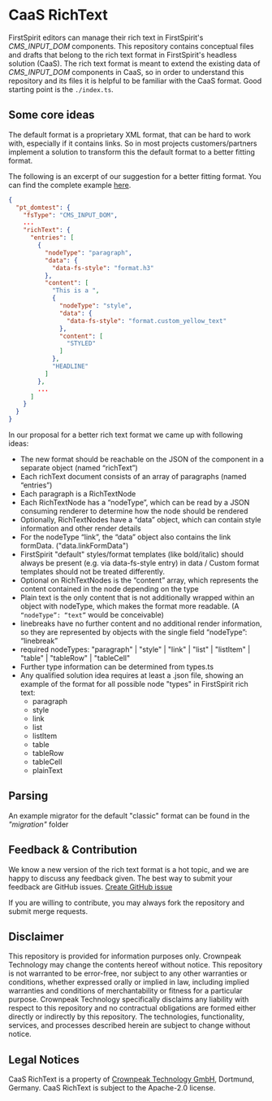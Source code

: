# CaaS RichText
FirstSpirit editors can manage their rich text in FirstSpirit's _CMS_INPUT_DOM_ components.
This repository contains conceptual files and drafts that belong to the rich text format in FirstSpirit's headless solution (CaaS).
The rich text format is meant to extend the existing data of _CMS_INPUT_DOM_ components in CaaS, so in order to understand this repository and its files it is helpful to be familiar with the CaaS format.
Good starting point is the `./index.ts`. 

## Some core ideas
The default format is a proprietary XML format, that can be hard to work with, especially if it contains links. 
So in most projects customers/partners implement a solution to transform this the default format to a better fitting format.

The following is an excerpt of our suggestion for a better fitting format.
You can find the complete example [here](example-complex-richtext-inline-links.json).

```json
{
  "pt_domtest": {
    "fsType": "CMS_INPUT_DOM",
    ...
    "richText": {
      "entries": [
        {
          "nodeType": "paragraph",
          "data": {
            "data-fs-style": "format.h3"
          },
          "content": [
            "This is a ",
            {
              "nodeType": "style",
              "data": {
                "data-fs-style": "format.custom_yellow_text"
              },
              "content": [
                "STYLED"
              ]
            },
            "HEADLINE"
          ]
        },
        ...
      ]
    }
  }
}
```

In our proposal for a better rich text format we came up with following ideas:

* The new format should be reachable on the JSON of the component in a separate object (named “richText”)
* Each richText document consists of an array of paragraphs (named “entries”)
* Each paragraph is a RichTextNode
* Each RichTextNode has a “nodeType”, which can be read by a JSON consuming renderer to determine how the node should be rendered
* Optionally, RichTextNodes have a “data” object, which can contain style information and other render details
* For the nodeType “link”, the “data” object also contains the link formData. ("data.linkFormData")
* FirstSpirit "default" styles/format templates (like bold/italic) should always be present (e.g. via data-fs-style entry) in data / Custom format templates should not be treated differently.
* Optional on RichTextNodes is the “content” array, which represents the content contained in the node depending on the type
* Plain text is the only content that is not additionally wrapped within an object with nodeType, which makes the format more readable. (A `“nodeType”: “text”` would be conceivable)
* linebreaks have no further content and no additional render information, so they are represented by objects with the single field “nodeType”: “linebreak”
* required nodeTypes: "paragraph" | "style" | "link" | "list" | "listItem" | "table" | "tableRow" | "tableCell"
* Further type information can be determined from types.ts
* Any qualified solution idea requires at least a .json file, showing an example of the format for all possible node "types" in FirstSpirit rich text:
  * paragraph
  * style
  * link
  * list
  * listItem
  * table
  * tableRow
  * tableCell
  * plainText
  
## Parsing
An example migrator for the default "classic" format can be found in the _"migration"_ folder

## Feedback & Contribution
We know a new version of the rich text format is a hot topic, and we are happy to discuss any feedback given. 
The best way to submit your feedback are GitHub issues. 
[Create GitHub issue](https://github.com/e-Spirit/caas-richtext/issues/new/choose)

If you are willing to contribute, you may always fork the repository and submit merge requests. 

## Disclaimer
This repository is provided for information purposes only. 
Crownpeak Technology may change the contents hereof without notice. 
This repository is not warranted to be error-free, nor subject to any other warranties or conditions, whether expressed orally or implied in law, including implied warranties and conditions of merchantability or fitness for a particular purpose. 
Crownpeak Technology specifically disclaims any liability with respect to this repository and no contractual obligations are formed either directly or indirectly by this repository. 
The technologies, functionality, services, and processes described herein are subject to change without notice.

## Legal Notices

CaaS RichText is a property of [Crownpeak Technology GmbH](https://www.crownpeak.com/homepage), Dortmund, Germany.
CaaS RichText is subject to the Apache-2.0 license.
